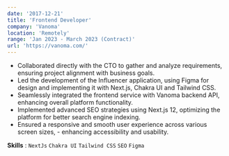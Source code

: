 ```yaml
---
date: '2017-12-21'
title: 'Frontend Developer'
company: 'Vanoma'
location: 'Remotely'
range: 'Jan 2023 - March 2023 (Contract)'
url: 'https://vanoma.com/'
---
```


- Collaborated directly with the CTO to gather and analyze requirements, ensuring project alignment with business goals.
- Led the development of the Influencer application, using Figma for design and implementing it with Next.js, Chakra UI and Tailwind CSS.
- Seamlessly integrated the frontend service with Vanoma backend API, enhancing overall platform functionality.
- Implemented advanced SEO strategies using Next.js 12, optimizing the platform for better search engine indexing.
- Ensured a responsive and smooth user experience across various screen sizes, - enhancing accessibility and usability.

**Skills** : `NextJs` `Chakra UI` `Tailwind CSS` `SEO` `Figma`
